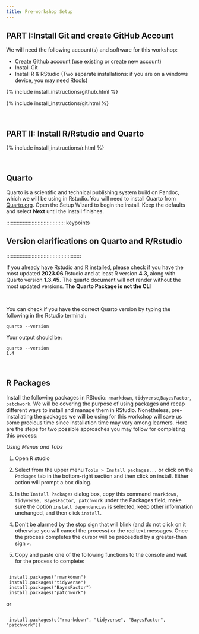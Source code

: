 ```yaml
---
title: Pre-workshop Setup
---
```


<h2><b>PART I:Install Git and create GitHub Account</b></h2>

We will need the following account(s) and software for this workshop:

- Create Github account (use existing or create new account)
- Install Git
- Install R \& RStudio (Two separate installations: if you are on a windows device, you may need <a href="https://cran.r-project.org/bin/windows/Rtools/">Rtools</a>)

{% include install\_instructions/github.html %}

{% include install\_instructions/git.html %}

<br>

<h2><b>PART II: Install R/Rstudio and Quarto</b></h2>

{% include install\_instructions/r.html %}



<br>

## Quarto

Quarto is a scientific and technical publishing system build on Pandoc, which we will be using in Rstudio.
You will need to install Quarto from <a href="https://quarto.org/docs/get-started/">Quarto.org</a>. Open the Setup Wizard to begin the install.
Keep the defaults and select <b>Next</b> until the install finishes.

:::::::::::::::::::::::::::::::::::::::  keypoints

## Version clarifications on Quarto and R/Rstudio

::::::::::::::::::::::::::::::::::::::::::::::::::

If you already have Rstudio and R installed, please check if you have the most updated <b>2023\.06</b> Rstudio and at least R version <b>4\.3</b>, along with Quarto version <b>1\.3.45</b>. The quarto document will not render without the most updated versions. <b>The Quarto Package is not the CLI</b>


<br>

You can check if you have the correct Quarto version by typing the following in the Rstudio terminal:

```source
quarto --version
```

Your output should be:

```output
quarto --version
1.4
```

<br>

## R Packages

Install the following packages in RStudio: `rmarkdown`, `tidyverse`,`BayesFactor`, `patchwork`.
We will be covering the purpose of using packages and recap different ways to install and manage them in RStudio. Nonetheless, pre-installating the packages we will be using for this workshop will save us some precious time since installation time may vary among learners. Here are the steps for two possible approaches you may follow for completing this process:

*Using Menus and Tabs*

1) Open R studio

2) Select from the upper menu `Tools > Install packages...` or click on the `Packages` tab in the bottom-right section and then click on install. Either action will prompt a box dialog.

3) In the `Install Packages` dialog box, copy this command `rmarkdown, tidyverse, BayesFactor, patchwork` under the Packages field, make sure the option `install dependencies` is selected, keep other information unchanged, and then click `install`.

4) Don't be alarmed by the stop sign that will blink (and do not click on it otherwise you will cancel the process) or the red text messages. Once the process completes the cursor will be preceeded by a greater-than sign `>`.

5) Copy and paste one of the following functions to the console and wait for the process to complete:

```source

 install.packages("rmarkdown")
 install.packages("tidyverse") 
 install.packages("BayesFactor") 
 install.packages("patchwork")

```

or

```
  
 install.packages(c("rmarkdown", "tidyverse", "BayesFactor", "patchwork"))
```



